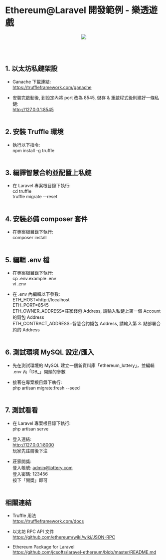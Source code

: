 <p align="center"><h1>Ethereum@Laravel 開發範例 - 樂透遊戲</h1></p>
<p align="center"><img src="https://cdn-images-1.medium.com/max/800/1*m_mZQsA2xauAqBNI8DQx1w.png"></p>
<br/><br/>

## 1. 以太坊私鏈架設

- Ganache 下載連結:<br />
https://truffleframework.com/ganache

- 安裝完啟動後, 到設定內將 port 改為 8545, 儲存 & 重啟程式後則建好一條私鏈:<br />
http://127.0.0.1:8545<br /><br />


## 2. 安裝 Truffle 環境

- 執行以下指令:<br />
npm install -g truffle<br /><br />


## 3. 編譯智慧合約並配置上私鏈

- 在 Laravel 專案根目錄下執行:<br />
cd truffle<br />
truffle migrate --reset<br /><br />


## 4. 安裝必備 composer 套件

- 在專案根目錄下執行:<br />
composer install<br /><br />


## 5. 編輯 .env 檔

- 在專案根目錄下執行:<br />
cp .env.example .env<br />
vi .env<br />

- 在 .env 內編輯以下參數:<br />
ETH_HOST=http://localhost<br />
ETH_PORT=8545<br />
ETH_OWNER_ADDRESS=莊家錢包 Address, 請輸入私鏈上第一個 Account 的錢包 Address<br />
ETH_CONTRACT_ADDRESS=智慧合約錢包 Address, 請輸入第 3. 點部署合約的 Address<br /><br />


## 6. 測試環境 MySQL 設定/匯入

- 先在測試環境的 MySQL 建立一個新資料庫「ethereum_lottery」，並編輯 .env 內「DB_」開頭的參數 <br />

- 接著在專案根目錄下執行:<br />
php artisan migrate:fresh --seed<br /><br />


## 7. 測試看看

- 在 Laravel 專案根目錄下執行:<br />
php artisan serve<br />

- 登入連結:<br />
http://127.0.0.1:8000<br />
玩家先註冊後下注<br />

- 莊家開獎:<br />
登入帳號: admin@lottery.com<br />
登入密碼: 123456<br />
按下「開獎」即可<br /><br />


## 相關連結

- Truffle 用法<br />
https://truffleframework.com/docs<br />

- 以太坊 RPC API 文件<br />
https://github.com/ethereum/wiki/wiki/JSON-RPC

- Ethereum Package for Laravel<br />
https://github.com/jcsofts/laravel-ethereum/blob/master/README.md<br />



